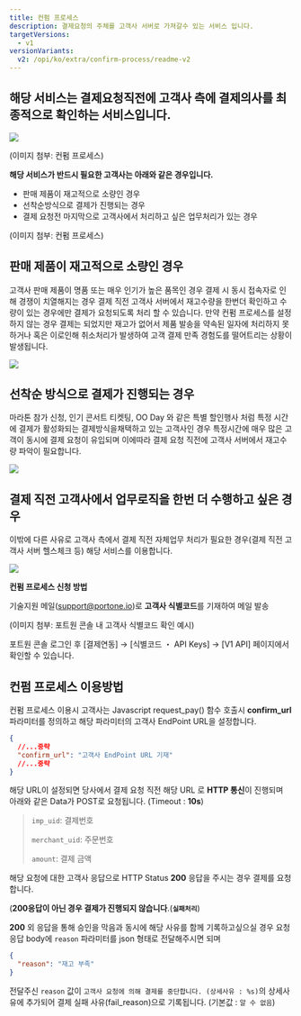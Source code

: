 ```yaml
---
title: 컨펌 프로세스
description: 결제요청의 주체를 고객사 서버로 가져갈수 있는 서비스 입니다.
targetVersions:
  - v1
versionVariants:
  v2: /opi/ko/extra/confirm-process/readme-v2
---
```


## 해당 서비스는 결제요청직전에 고객사 측에 결제의사를 최종적으로 확인하는 서비스입니다.

![](</gitbook-assets/ko/image (259).png>)

(이미지 첨부: 컨펌 프로세스)

<div class="hint" data-style="info">

**해당 서비스가 반드시 필요한 고객사는 아래와 같은 경우입니다.**

- 판매 제품이 재고적으로 소량인 경우
- 선착순방식으로 결제가 진행되는 경우
- 결제 요청전 마지막으로 고객사에서 처리하고 싶은 업무처리가 있는 경우

</div>

(이미지 첨부: 컨펌 프로세스)

## 판매 제품이 재고적으로 소량인 경우

고객사 판매 제품이 명품 또는 매우 인기가 높은 품목인 경우 결제 시 동시 접속자로 인해 경쟁이
치열해지는 경우 결제 직전 고객사 서버에서 재고수량을 한번더 확인하고 수량이 있는 경우에만 결제가
요청되도록 처리 할 수 있습니다. 만약 컨펌 프로세스를 설정하지 않는 경우 결제는 되었지만 재고가
없어서 제품 발송을 약속된 일자에 처리하지 못하거나 혹은 이로인해 취소처리가 발생하여 고객 결제 만족
경험도를 떨어트리는 상황이 발생됩니다.

![](</gitbook-assets/ko/image (217).png>)

## 선착순 방식으로 결제가 진행되는 경우

마라톤 참가 신청, 인기 콘서트 티켓팅, OO Day 와 같은 특별 할인행사 처럼 특정 시간에 결제가
활성화되는 결제방식을채택하고 있는 고객사인 경우 특정시간에 매우 많은 고객이 동시에 결제 요청이
유입되며 이에따라 결제 요청 직전에 고객사 서버에서 재고수량 파악이 필요합니다.

![](</gitbook-assets/ko/image (164).png>)

## 결제 직전 고객사에서 업무로직을 한번 더 수행하고 싶은 경우

이밖에 다른 사유로 고객사 측에서 결제 직전 자체업무 처리가 필요한 경우(결제 직전 고객사 서버 헬스체크 등) 해당 서비스를 이용합니다.

![](</gitbook-assets/ko/image (262).png>)

<div class="hint" data-style="info">

**컨펌 프로세스 신청 방법**

기술지원 메일(<support@portone.io>)로 **고객사 식별코드**를 기재하여 메일 발송

(이미지 첨부: 포트원 콘솔 내 고객사 식별코드 확인 예시)

포트원 콘솔 로그인 후 \[결제연동] → \[식별코드 ・ API Keys] → \[V1 API] 페이지에서 확인할 수 있습니다.

</div>

## 컨펌 프로세스 이용방법

컨펌 프로세스 이용시 고객사는 Javascript request\_pay() 함수 호출시 **confirm\_url** 파라미터를
정의하고 해당 파라미터의 고객사 EndPoint URL을 설정합니다.

```json title="JavaScript SDK"
{
  //...중략
  "confirm_url": "고객사 EndPoint URL 기재"
  //...중략
}
```

해당 URL이 설정되면 당사에서 결제 요청 직전 해당 URL 로 **HTTP 통신**이 진행되며 아래와 같은 Data가 POST로 요청됩니다. (Timeout : **10s**)

> `imp_uid`: 결제번호
>
> `merchant_uid`: 주문번호
>
> `amount`: 결제 금액

해당 요청에 대한 고객사 응답으로 HTTP Status **200** 응답을 주시는 경우 결제를 요청합니다.

(**200응답이 아닌 경우 결제가 진행되지 않습니다**.(**`실패처리`**)

**200** 외 응답을 통해 승인을 막음과 동시에 해당 사유를 함께 기록하고싶으실 경우 요청 응답 body에 `reason` 파라미터를 json 형태로 전달해주시면 되며

```json
{
  "reason": "재고 부족"
}
```

전달주신 `reason` 값이 `고객사 요청에 의해 결제를 중단합니다. (상세사유 : %s)`의 상세사유에 추가되어
결제 실패 사유(fail\_reason)으로 기록됩니다. (기본값 : `알 수 없음`)
